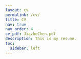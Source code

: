 ```yaml
---
layout: cv
permalink: /cv/
title: CV
nav: true
nav_order: 4
cv_pdf: JiazheChen.pdf
description: This is my resume.
toc:
  sidebar: left
---
```

